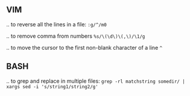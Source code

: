 ## VIM

.. to reverse all the lines in a file:
``:g/^/m0``


.. to remove comma from numbers
``%s/\(\d\)\(,\)/\1/g``

.. to move the cursor to the first non-blank character of a line
``^``


## BASH

.. to grep and replace in multiple files:
``grep -rl matchstring somedir/ | xargs sed -i 's/string1/string2/g'``
